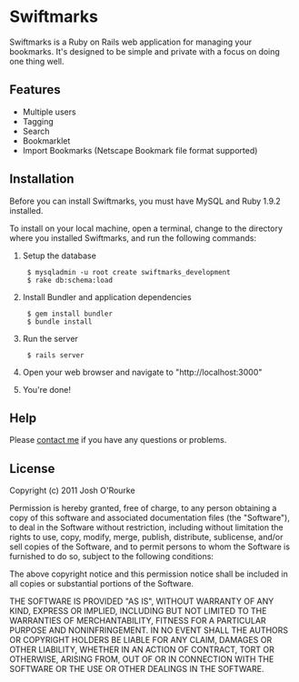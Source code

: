 # Swiftmarks

Swiftmarks is a Ruby on Rails web application for managing your bookmarks. It's designed
to be simple and private with a focus on doing one thing well.


## Features

* Multiple users
* Tagging
* Search
* Bookmarklet
* Import Bookmarks (Netscape Bookmark file format supported)


## Installation

Before you can install Swiftmarks, you must have MySQL and Ruby 1.9.2 installed.

To install on your local machine, open a terminal, change to the directory where
you installed Swiftmarks, and run the following commands:

1. Setup the database

        $ mysqladmin -u root create swiftmarks_development
        $ rake db:schema:load


2. Install Bundler and application dependencies

        $ gem install bundler
        $ bundle install


3. Run the server

        $ rails server


4. Open your web browser and navigate to "http://localhost:3000"

5. You're done!


## Help

Please [contact me](https://github.com/inbox/new/jpo) if you have any questions or problems.

## License

Copyright (c) 2011 Josh O'Rourke

Permission is hereby granted, free of charge, to any person obtaining a copy
of this software and associated documentation files (the "Software"), to deal
in the Software without restriction, including without limitation the rights
to use, copy, modify, merge, publish, distribute, sublicense, and/or sell
copies of the Software, and to permit persons to whom the Software is
furnished to do so, subject to the following conditions:

The above copyright notice and this permission notice shall be included in
all copies or substantial portions of the Software.

THE SOFTWARE IS PROVIDED "AS IS", WITHOUT WARRANTY OF ANY KIND, EXPRESS OR
IMPLIED, INCLUDING BUT NOT LIMITED TO THE WARRANTIES OF MERCHANTABILITY,
FITNESS FOR A PARTICULAR PURPOSE AND NONINFRINGEMENT. IN NO EVENT SHALL THE
AUTHORS OR COPYRIGHT HOLDERS BE LIABLE FOR ANY CLAIM, DAMAGES OR OTHER
LIABILITY, WHETHER IN AN ACTION OF CONTRACT, TORT OR OTHERWISE, ARISING FROM,
OUT OF OR IN CONNECTION WITH THE SOFTWARE OR THE USE OR OTHER DEALINGS IN
THE SOFTWARE.
